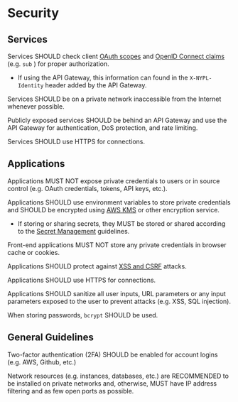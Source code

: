 # Security

## Services

Services SHOULD check client [OAuth scopes](../security/oauth.md) and [OpenID Connect claims](http://openid.net/specs/openid-connect-core-1_0.html#StandardClaims) (e.g. `sub` ) for proper authorization. 

- If using the API Gateway, this information can found in the `X-NYPL-Identity` header added by the API Gateway. 

Services SHOULD be on a private network inaccessible from the Internet whenever possible.

Publicly exposed services SHOULD be behind an API Gateway and use the API Gateway for authentication, DoS protection, and rate limiting.

Services SHOULD use HTTPS for connections.

## Applications

Applications MUST NOT expose private credentials to users or in source control (e.g. OAuth credentials, tokens, API keys, etc.).

Applications SHOULD use environment variables to store private credentials and SHOULD be encrypted using [AWS KMS](http://docs.aws.amazon.com/kms/latest/APIReference/API_Decrypt.html) or other encryption service.

- If storing or sharing secrets, they MUST be stored or shared according to the [Secret Management](secrets.md) guidelines.

Front-end applications MUST NOT store any private credentials in browser cache or cookies.

Applications SHOULD protect against [XSS and CSRF](http://www.redotheweb.com/2015/11/09/api-security.html) attacks.

Applications SHOULD use HTTPS for connections.

Applications SHOULD sanitize all user inputs, URL parameters or any input parameters exposed to the user to prevent attacks (e.g. XSS, SQL injection).

When storing passwords, `bcrypt` SHOULD be used.

## General Guidelines

Two-factor authentication (2FA) SHOULD be enabled for account logins (e.g. AWS, Github, etc.)

Network resources (e.g. instances, databases, etc.) are RECOMMENDED to be installed on private networks and, otherwise, MUST have IP address filtering and as few open ports as possible.
